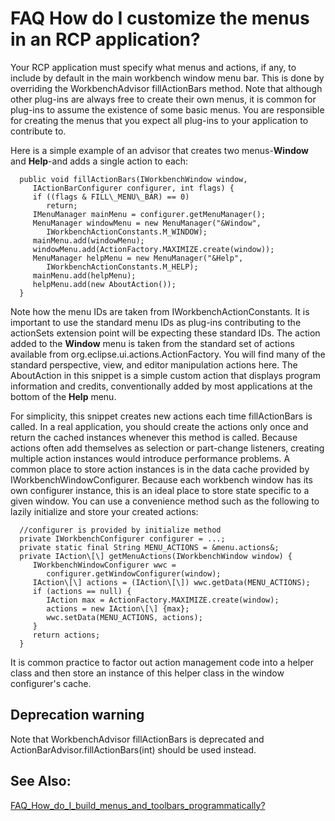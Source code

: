 

FAQ How do I customize the menus in an RCP application?
=======================================================

Your RCP application must specify what menus and actions, if any, to include by default in the main workbench window menu bar. This is done by overriding the WorkbenchAdvisor fillActionBars method. Note that although other plug-ins are always free to create their own menus, it is common for plug-ins to assume the existence of some basic menus. You are responsible for creating the menus that you expect all plug-ins to your application to contribute to.

  
Here is a simple example of an advisor that creates two menus-**Window** and **Help**-and adds a single action to each:

      public void fillActionBars(IWorkbenchWindow window,
         IActionBarConfigurer configurer, int flags) {
         if ((flags & FILL\_MENU\_BAR) == 0)
            return;
         IMenuManager mainMenu = configurer.getMenuManager();
         MenuManager windowMenu = new MenuManager("&Window", 
            IWorkbenchActionConstants.M_WINDOW);
         mainMenu.add(windowMenu);
         windowMenu.add(ActionFactory.MAXIMIZE.create(window));
         MenuManager helpMenu = new MenuManager("&Help", 
            IWorkbenchActionConstants.M_HELP);
         mainMenu.add(helpMenu);
         helpMenu.add(new AboutAction());
      }

Note how the menu IDs are taken from IWorkbenchActionConstants. It is important to use the standard menu IDs as plug-ins contributing to the actionSets extension point will be expecting these standard IDs. The action added to the **Window** menu is taken from the standard set of actions available from org.eclipse.ui.actions.ActionFactory. You will find many of the standard perspective, view, and editor manipulation actions here. The AboutAction in this snippet is a simple custom action that displays program information and credits, conventionally added by most applications at the bottom of the **Help** menu.

  
For simplicity, this snippet creates new actions each time fillActionBars is called. In a real application, you should create the actions only once and return the cached instances whenever this method is called. Because actions often add themselves as selection or part-change listeners, creating multiple action instances would introduce performance problems. A common place to store action instances is in the data cache provided by IWorkbenchWindowConfigurer. Because each workbench window has its own configurer instance, this is an ideal place to store state specific to a given window. You can use a convenience method such as the following to lazily initialize and store your created actions:

      //configurer is provided by initialize method
      private IWorkbenchConfigurer configurer = ...;
      private static final String MENU_ACTIONS = &menu.actions&;
      private IAction\[\] getMenuActions(IWorkbenchWindow window) {
         IWorkbenchWindowConfigurer wwc =
            configurer.getWindowConfigurer(window);
         IAction\[\] actions = (IAction\[\]) wwc.getData(MENU_ACTIONS);
         if (actions == null) {
            IAction max = ActionFactory.MAXIMIZE.create(window);
            actions = new IAction\[\] {max};
            wwc.setData(MENU_ACTIONS, actions);
         }
         return actions;
      }

  

It is common practice to factor out action management code into a helper class and then store an instance of this helper class in the window configurer's cache.

Deprecation warning
-------------------

Note that WorkbenchAdvisor fillActionBars is deprecated and ActionBarAdvisor.fillActionBars(int) should be used instead.

See Also:
---------

[FAQ\_How\_do\_I\_build\_menus\_and\_toolbars\_programmatically?](./FAQ_How_do_I_build_menus_and_toolbars_programmatically.md "FAQ How do I build menus and toolbars programmatically?")

